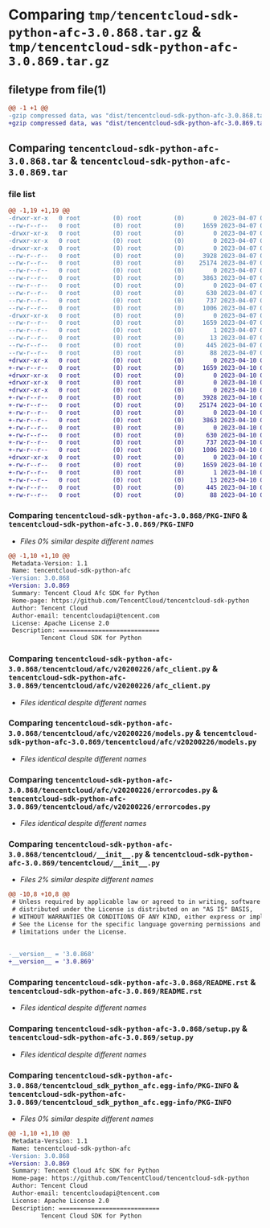 # Comparing `tmp/tencentcloud-sdk-python-afc-3.0.868.tar.gz` & `tmp/tencentcloud-sdk-python-afc-3.0.869.tar.gz`

## filetype from file(1)

```diff
@@ -1 +1 @@
-gzip compressed data, was "dist/tencentcloud-sdk-python-afc-3.0.868.tar", last modified: Fri Apr  7 00:14:20 2023, max compression
+gzip compressed data, was "dist/tencentcloud-sdk-python-afc-3.0.869.tar", last modified: Mon Apr 10 02:53:19 2023, max compression
```

## Comparing `tencentcloud-sdk-python-afc-3.0.868.tar` & `tencentcloud-sdk-python-afc-3.0.869.tar`

### file list

```diff
@@ -1,19 +1,19 @@
-drwxr-xr-x   0 root         (0) root         (0)        0 2023-04-07 00:14:20.000000 tencentcloud-sdk-python-afc-3.0.868/
--rw-r--r--   0 root         (0) root         (0)     1659 2023-04-07 00:14:20.000000 tencentcloud-sdk-python-afc-3.0.868/PKG-INFO
-drwxr-xr-x   0 root         (0) root         (0)        0 2023-04-07 00:14:20.000000 tencentcloud-sdk-python-afc-3.0.868/tencentcloud/
-drwxr-xr-x   0 root         (0) root         (0)        0 2023-04-07 00:14:20.000000 tencentcloud-sdk-python-afc-3.0.868/tencentcloud/afc/
-drwxr-xr-x   0 root         (0) root         (0)        0 2023-04-07 00:14:20.000000 tencentcloud-sdk-python-afc-3.0.868/tencentcloud/afc/v20200226/
--rw-r--r--   0 root         (0) root         (0)     3928 2023-04-07 00:14:19.000000 tencentcloud-sdk-python-afc-3.0.868/tencentcloud/afc/v20200226/afc_client.py
--rw-r--r--   0 root         (0) root         (0)    25174 2023-04-07 00:14:19.000000 tencentcloud-sdk-python-afc-3.0.868/tencentcloud/afc/v20200226/models.py
--rw-r--r--   0 root         (0) root         (0)        0 2023-04-07 00:14:19.000000 tencentcloud-sdk-python-afc-3.0.868/tencentcloud/afc/v20200226/__init__.py
--rw-r--r--   0 root         (0) root         (0)     3863 2023-04-07 00:14:19.000000 tencentcloud-sdk-python-afc-3.0.868/tencentcloud/afc/v20200226/errorcodes.py
--rw-r--r--   0 root         (0) root         (0)        0 2023-04-07 00:14:19.000000 tencentcloud-sdk-python-afc-3.0.868/tencentcloud/afc/__init__.py
--rw-r--r--   0 root         (0) root         (0)      630 2023-04-07 00:14:19.000000 tencentcloud-sdk-python-afc-3.0.868/tencentcloud/__init__.py
--rw-r--r--   0 root         (0) root         (0)      737 2023-04-07 00:14:19.000000 tencentcloud-sdk-python-afc-3.0.868/README.rst
--rw-r--r--   0 root         (0) root         (0)     1006 2023-04-07 00:14:19.000000 tencentcloud-sdk-python-afc-3.0.868/setup.py
-drwxr-xr-x   0 root         (0) root         (0)        0 2023-04-07 00:14:20.000000 tencentcloud-sdk-python-afc-3.0.868/tencentcloud_sdk_python_afc.egg-info/
--rw-r--r--   0 root         (0) root         (0)     1659 2023-04-07 00:14:20.000000 tencentcloud-sdk-python-afc-3.0.868/tencentcloud_sdk_python_afc.egg-info/PKG-INFO
--rw-r--r--   0 root         (0) root         (0)        1 2023-04-07 00:14:20.000000 tencentcloud-sdk-python-afc-3.0.868/tencentcloud_sdk_python_afc.egg-info/dependency_links.txt
--rw-r--r--   0 root         (0) root         (0)       13 2023-04-07 00:14:20.000000 tencentcloud-sdk-python-afc-3.0.868/tencentcloud_sdk_python_afc.egg-info/top_level.txt
--rw-r--r--   0 root         (0) root         (0)      445 2023-04-07 00:14:20.000000 tencentcloud-sdk-python-afc-3.0.868/tencentcloud_sdk_python_afc.egg-info/SOURCES.txt
--rw-r--r--   0 root         (0) root         (0)       88 2023-04-07 00:14:20.000000 tencentcloud-sdk-python-afc-3.0.868/setup.cfg
+drwxr-xr-x   0 root         (0) root         (0)        0 2023-04-10 02:53:19.000000 tencentcloud-sdk-python-afc-3.0.869/
+-rw-r--r--   0 root         (0) root         (0)     1659 2023-04-10 02:53:19.000000 tencentcloud-sdk-python-afc-3.0.869/PKG-INFO
+drwxr-xr-x   0 root         (0) root         (0)        0 2023-04-10 02:53:19.000000 tencentcloud-sdk-python-afc-3.0.869/tencentcloud/
+drwxr-xr-x   0 root         (0) root         (0)        0 2023-04-10 02:53:19.000000 tencentcloud-sdk-python-afc-3.0.869/tencentcloud/afc/
+drwxr-xr-x   0 root         (0) root         (0)        0 2023-04-10 02:53:19.000000 tencentcloud-sdk-python-afc-3.0.869/tencentcloud/afc/v20200226/
+-rw-r--r--   0 root         (0) root         (0)     3928 2023-04-10 02:53:18.000000 tencentcloud-sdk-python-afc-3.0.869/tencentcloud/afc/v20200226/afc_client.py
+-rw-r--r--   0 root         (0) root         (0)    25174 2023-04-10 02:53:18.000000 tencentcloud-sdk-python-afc-3.0.869/tencentcloud/afc/v20200226/models.py
+-rw-r--r--   0 root         (0) root         (0)        0 2023-04-10 02:53:18.000000 tencentcloud-sdk-python-afc-3.0.869/tencentcloud/afc/v20200226/__init__.py
+-rw-r--r--   0 root         (0) root         (0)     3863 2023-04-10 02:53:18.000000 tencentcloud-sdk-python-afc-3.0.869/tencentcloud/afc/v20200226/errorcodes.py
+-rw-r--r--   0 root         (0) root         (0)        0 2023-04-10 02:53:18.000000 tencentcloud-sdk-python-afc-3.0.869/tencentcloud/afc/__init__.py
+-rw-r--r--   0 root         (0) root         (0)      630 2023-04-10 02:53:18.000000 tencentcloud-sdk-python-afc-3.0.869/tencentcloud/__init__.py
+-rw-r--r--   0 root         (0) root         (0)      737 2023-04-10 02:53:18.000000 tencentcloud-sdk-python-afc-3.0.869/README.rst
+-rw-r--r--   0 root         (0) root         (0)     1006 2023-04-10 02:53:18.000000 tencentcloud-sdk-python-afc-3.0.869/setup.py
+drwxr-xr-x   0 root         (0) root         (0)        0 2023-04-10 02:53:19.000000 tencentcloud-sdk-python-afc-3.0.869/tencentcloud_sdk_python_afc.egg-info/
+-rw-r--r--   0 root         (0) root         (0)     1659 2023-04-10 02:53:19.000000 tencentcloud-sdk-python-afc-3.0.869/tencentcloud_sdk_python_afc.egg-info/PKG-INFO
+-rw-r--r--   0 root         (0) root         (0)        1 2023-04-10 02:53:19.000000 tencentcloud-sdk-python-afc-3.0.869/tencentcloud_sdk_python_afc.egg-info/dependency_links.txt
+-rw-r--r--   0 root         (0) root         (0)       13 2023-04-10 02:53:19.000000 tencentcloud-sdk-python-afc-3.0.869/tencentcloud_sdk_python_afc.egg-info/top_level.txt
+-rw-r--r--   0 root         (0) root         (0)      445 2023-04-10 02:53:19.000000 tencentcloud-sdk-python-afc-3.0.869/tencentcloud_sdk_python_afc.egg-info/SOURCES.txt
+-rw-r--r--   0 root         (0) root         (0)       88 2023-04-10 02:53:19.000000 tencentcloud-sdk-python-afc-3.0.869/setup.cfg
```

### Comparing `tencentcloud-sdk-python-afc-3.0.868/PKG-INFO` & `tencentcloud-sdk-python-afc-3.0.869/PKG-INFO`

 * *Files 0% similar despite different names*

```diff
@@ -1,10 +1,10 @@
 Metadata-Version: 1.1
 Name: tencentcloud-sdk-python-afc
-Version: 3.0.868
+Version: 3.0.869
 Summary: Tencent Cloud Afc SDK for Python
 Home-page: https://github.com/TencentCloud/tencentcloud-sdk-python
 Author: Tencent Cloud
 Author-email: tencentcloudapi@tencent.com
 License: Apache License 2.0
 Description: ============================
         Tencent Cloud SDK for Python
```

### Comparing `tencentcloud-sdk-python-afc-3.0.868/tencentcloud/afc/v20200226/afc_client.py` & `tencentcloud-sdk-python-afc-3.0.869/tencentcloud/afc/v20200226/afc_client.py`

 * *Files identical despite different names*

### Comparing `tencentcloud-sdk-python-afc-3.0.868/tencentcloud/afc/v20200226/models.py` & `tencentcloud-sdk-python-afc-3.0.869/tencentcloud/afc/v20200226/models.py`

 * *Files identical despite different names*

### Comparing `tencentcloud-sdk-python-afc-3.0.868/tencentcloud/afc/v20200226/errorcodes.py` & `tencentcloud-sdk-python-afc-3.0.869/tencentcloud/afc/v20200226/errorcodes.py`

 * *Files identical despite different names*

### Comparing `tencentcloud-sdk-python-afc-3.0.868/tencentcloud/__init__.py` & `tencentcloud-sdk-python-afc-3.0.869/tencentcloud/__init__.py`

 * *Files 2% similar despite different names*

```diff
@@ -10,8 +10,8 @@
 # Unless required by applicable law or agreed to in writing, software
 # distributed under the License is distributed on an "AS IS" BASIS,
 # WITHOUT WARRANTIES OR CONDITIONS OF ANY KIND, either express or implied.
 # See the License for the specific language governing permissions and
 # limitations under the License.
 
 
-__version__ = '3.0.868'
+__version__ = '3.0.869'
```

### Comparing `tencentcloud-sdk-python-afc-3.0.868/README.rst` & `tencentcloud-sdk-python-afc-3.0.869/README.rst`

 * *Files identical despite different names*

### Comparing `tencentcloud-sdk-python-afc-3.0.868/setup.py` & `tencentcloud-sdk-python-afc-3.0.869/setup.py`

 * *Files identical despite different names*

### Comparing `tencentcloud-sdk-python-afc-3.0.868/tencentcloud_sdk_python_afc.egg-info/PKG-INFO` & `tencentcloud-sdk-python-afc-3.0.869/tencentcloud_sdk_python_afc.egg-info/PKG-INFO`

 * *Files 0% similar despite different names*

```diff
@@ -1,10 +1,10 @@
 Metadata-Version: 1.1
 Name: tencentcloud-sdk-python-afc
-Version: 3.0.868
+Version: 3.0.869
 Summary: Tencent Cloud Afc SDK for Python
 Home-page: https://github.com/TencentCloud/tencentcloud-sdk-python
 Author: Tencent Cloud
 Author-email: tencentcloudapi@tencent.com
 License: Apache License 2.0
 Description: ============================
         Tencent Cloud SDK for Python
```

